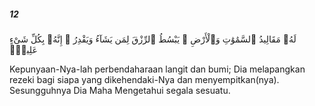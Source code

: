 ##### 12

<span class="ayah">لَهُۥ مَقَالِيدُ ٱلسَّمَٰوَٰتِ وَٱلْأَرْضِ ۖ يَبْسُطُ ٱلرِّزْقَ لِمَن يَشَآءُ وَيَقْدِرُ ۚ إِنَّهُۥ بِكُلِّ شَىْءٍ عَلِيمٌۭ</span>

<span class="ayah_translation">Kepunyaan-Nya-lah perbendaharaan langit dan bumi; Dia melapangkan rezeki bagi siapa yang dikehendaki-Nya dan menyempitkan(nya). Sesungguhnya Dia Maha Mengetahui segala sesuatu.</span>
